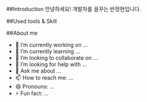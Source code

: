 ##Introduction
안녕하세요! 개발자를 꿈꾸는 반정현입니다.

##Used tools & Skill

##About me



- 🔭 I’m currently working on ...
- 🌱 I’m currently learning ...
- 👯 I’m looking to collaborate on ...
- 🤔 I’m looking for help with ...
- 💬 Ask me about ...
- 📫 How to reach me: ...
- 😄 Pronouns: ...
- ⚡ Fun fact: ...
